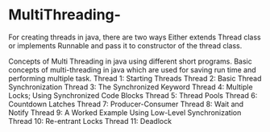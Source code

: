 # MultiThreading-

For creating threads in java, there are two ways 
Either 
extends Thread class
or 
implements Runnable and pass it to constructor of the thread class.

Concepts of Multi Threading in java using different short programs.
Basic concepts of multi-threading in java which are used for saving run time and performing multiple task.
Thread 1: Starting Threads
Thread 2: Basic Thread Synchronization
Thread 3: The Synchronized Keyword
Thread 4: Multiple Locks; Using Synchronized Code Blocks
Thread 5: Thread Pools
Thread 6: Countdown Latches
Thread 7: Producer-Consumer
Thread 8: Wait and Notify
Thread 9: A Worked Example Using Low-Level Synchronization
Thread 10: Re-entrant Locks
Thread 11: Deadlock

